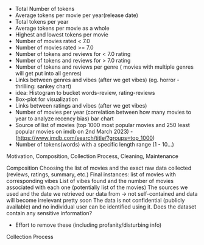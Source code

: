 - Total Number of tokens
- Average tokens per movie per year(release date)
- Total tokens per year
- Average tokens per movie as a whole
- Highest and lowest tokens per movie
- Number of movies rated < 7.0
- Number of movies rated >= 7.0
- Number of tokens and reviews for < 7.0 rating
- Number of tokens and reviews for > 7.0 rating
- Number of tokens and reviews per genre ( movies with multiple genres will get put into  all genres)
- Links between genres and vibes (after we get vibes) (eg. horror - thrilling: sankey chart)
- idea: Histogram to bucket words-review, rating-reviews
- Box-plot for visualization
- Links between ratings and vibes (after we get vibes)
- Number of movies per year (correlation between how many movies to year to analyze recency bias) bar chart
- Source of list of movies (top 1000 most popular movies and 250 least popular movies on imdb on 2nd March 2023) - (https://www.imdb.com/search/title/?groups=top_1000)
- Number of tokens(words) with a specific length range (1 - 10…)




Motivation, Composition, Collection Process, Cleaning, Maintenance

Composition
Choosing the list of movies and the exact raw data collected (reviews, ratings, summary, etc.)
Final instances: list of movies with corresponding vibes
List of vibes found and the number of movies associated with each one (potentially list of the movies)
The sources we used and the date we retrieved our data from → not self-contained and data will become irrelevant pretty soon
The data is not confidential (publicly available) and no individual user can be identified using it.
Does the dataset contain any sensitive information?
- Effort to remove these (including profanity/disturbing info)

Collection Process


